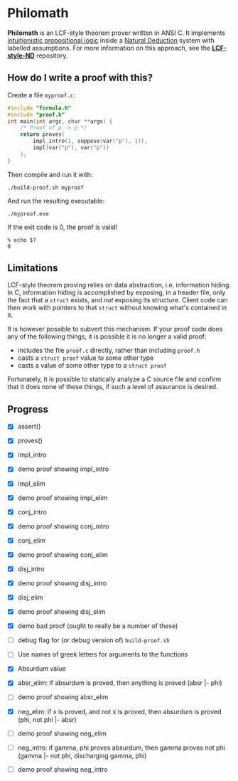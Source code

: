 Philomath
=========

**Philomath** is an LCF-style theorem prover written in ANSI C.  It implements
[intuitionistic propositional logic] inside a [Natural Deduction] system with
labelled assumptions.  For more information on this approach, see the
**[LCF-style-ND](https://github.com/cpressey/LCF-style-ND)** repository.

How do I write a proof with this?
---------------------------------

Create a file `myproof.c`:

```c
#include "formula.h"
#include "proof.h"
int main(int argc, char **argv) {
    /* Proof of p -> p */
    return proves(
        impl_intro(1, suppose(var("p"), 1)),
        impl(var("p"), var("p"))
    );
}
```

Then compile and run it with:

    ./build-proof.sh myproof

And run the resulting executable:

    ./myproof.exe

If the exit code is 0, the proof is valid!

    % echo $?
    0

Limitations
-----------

LCF-style theorem proving relies on data abstraction, i.e. information hiding.
In C, information hiding is accomplished by exposing, in a header file, only the
fact that a `struct` exists, and *not* exposing its structure.  Client code can then
work with pointers to that `struct` without knowing what's contained in it.

It is however possible to subvert this mechanism.  If your proof code does any of
the following things, it is possible it is no longer a valid proof:

*   includes the file `proof.c` directly, rather than including `proof.h`
*   casts a `struct proof` value to some other type
*   casts a value of some other type to a `struct proof`

Fortunately, it is possible to statically analyze a C source file and confirm
that it does none of these things, if such a level of assurance is desired.

Progress
--------

- [x] assert()
- [x] proves()

- [x] impl_intro
- [x] demo proof showing impl_intro
- [x] impl_elim
- [x] demo proof showing impl_elim

- [x] conj_intro
- [x] demo proof showing conj_intro
- [x] conj_elim
- [x] demo proof showing conj_elim

- [x] disj_intro
- [x] demo proof showing disj_intro
- [x] disj_elim
- [x] demo proof showing disj_elim

- [x] demo bad proof (ought to really be a number of these)
- [ ] debug flag for (or debug version of) `build-proof.sh`

- [ ] Use names of greek letters for arguments to the functions

- [x] Absurdum value
- [x] absr_elim: if absurdum is proved, then anything is proved (absr |- phi)
- [ ] demo proof showing absr_elim
- [x] neg_elim: if x is proved, and not x is proved, then absurdum is proved (phi, not phi |- absr)
- [ ] demo proof showing neg_elim
- [ ] neg_intro: if gamma, phi proves absurdum, then gamma proves not phi (gamma |- not phi, discharging gamma, phi)
- [ ] demo proof showing neg_intro

[intuitionistic propositional logic]: https://iep.utm.edu/natural-deduction/#H4
[Natural Deduction]: https://iep.utm.edu/natural-deduction/
